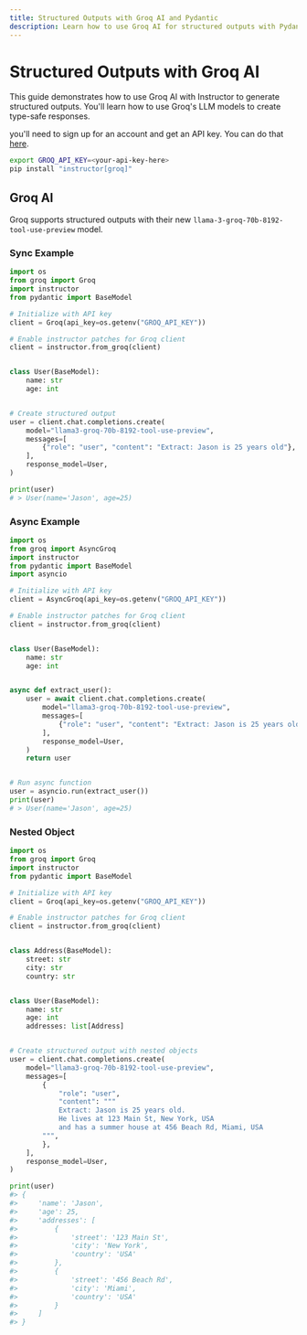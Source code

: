 ```yaml
---
title: Structured Outputs with Groq AI and Pydantic
description: Learn how to use Groq AI for structured outputs with Pydantic in Python and enhance API interactions.
---
```


# Structured Outputs with Groq AI

This guide demonstrates how to use Groq AI with Instructor to generate structured outputs. You'll learn how to use Groq's LLM models to create type-safe responses.

you'll need to sign up for an account and get an API key. You can do that [here](https://console.groq.com/docs/quickstart).

```bash
export GROQ_API_KEY=<your-api-key-here>
pip install "instructor[groq]"
```

## Groq AI

Groq supports structured outputs with their new `llama-3-groq-70b-8192-tool-use-preview` model.

### Sync Example

```python
import os
from groq import Groq
import instructor
from pydantic import BaseModel

# Initialize with API key
client = Groq(api_key=os.getenv("GROQ_API_KEY"))

# Enable instructor patches for Groq client
client = instructor.from_groq(client)


class User(BaseModel):
    name: str
    age: int


# Create structured output
user = client.chat.completions.create(
    model="llama3-groq-70b-8192-tool-use-preview",
    messages=[
        {"role": "user", "content": "Extract: Jason is 25 years old"},
    ],
    response_model=User,
)

print(user)
# > User(name='Jason', age=25)
```

### Async Example

```python
import os
from groq import AsyncGroq
import instructor
from pydantic import BaseModel
import asyncio

# Initialize with API key
client = AsyncGroq(api_key=os.getenv("GROQ_API_KEY"))

# Enable instructor patches for Groq client
client = instructor.from_groq(client)


class User(BaseModel):
    name: str
    age: int


async def extract_user():
    user = await client.chat.completions.create(
        model="llama3-groq-70b-8192-tool-use-preview",
        messages=[
            {"role": "user", "content": "Extract: Jason is 25 years old"},
        ],
        response_model=User,
    )
    return user


# Run async function
user = asyncio.run(extract_user())
print(user)
# > User(name='Jason', age=25)

```

### Nested Object

```python
import os
from groq import Groq
import instructor
from pydantic import BaseModel

# Initialize with API key
client = Groq(api_key=os.getenv("GROQ_API_KEY"))

# Enable instructor patches for Groq client
client = instructor.from_groq(client)


class Address(BaseModel):
    street: str
    city: str
    country: str


class User(BaseModel):
    name: str
    age: int
    addresses: list[Address]


# Create structured output with nested objects
user = client.chat.completions.create(
    model="llama3-groq-70b-8192-tool-use-preview",
    messages=[
        {
            "role": "user",
            "content": """
            Extract: Jason is 25 years old.
            He lives at 123 Main St, New York, USA
            and has a summer house at 456 Beach Rd, Miami, USA
        """,
        },
    ],
    response_model=User,
)

print(user)
#> {
#>     'name': 'Jason',
#>     'age': 25,
#>     'addresses': [
#>         {
#>             'street': '123 Main St',
#>             'city': 'New York',
#>             'country': 'USA'
#>         },
#>         {
#>             'street': '456 Beach Rd',
#>             'city': 'Miami',
#>             'country': 'USA'
#>         }
#>     ]
#> }
```
